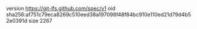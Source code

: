 version https://git-lfs.github.com/spec/v1
oid sha256:af751c79eca8269c510eed38a197098f48f84bc910e110ed21d79d4b52e0391d
size 2267

